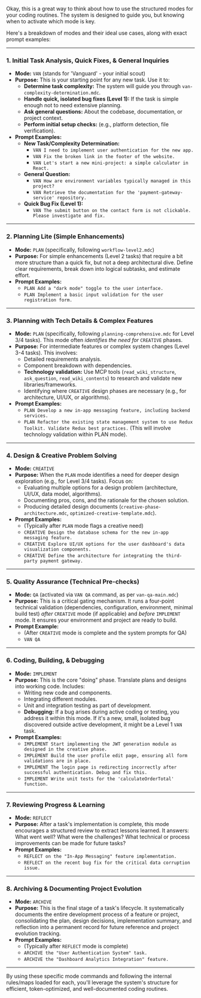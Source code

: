 Okay, this is a great way to think about how to use the structured modes for your coding routines. The system is designed to guide you, but knowing when to activate which mode is key.

Here's a breakdown of modes and their ideal use cases, along with exact prompt examples:

---

### **1. Initial Task Analysis, Quick Fixes, & General Inquiries**

*   **Mode:** `VAN` (stands for 'Vanguard' - your initial scout)
*   **Purpose:** This is your starting point for any new task. Use it to:
    *   **Determine task complexity:** The system will guide you through `van-complexity-determination.mdc`.
    *   **Handle quick, isolated bug fixes (Level 1):** If the task is simple enough not to need extensive planning.
    *   **Ask general questions:** About the codebase, documentation, or project context.
    *   **Perform initial setup checks:** (e.g., platform detection, file verification).
*   **Prompt Examples:**
    *   **New Task/Complexity Determination:**
        *   `VAN I need to implement user authentication for the new app.`
        *   `VAN Fix the broken link in the footer of the website.`
        *   `VAN Let's start a new mini-project: a simple calculator in React.`
    *   **General Question:**
        *   `VAN How are environment variables typically managed in this project?`
        *   `VAN Retrieve the documentation for the 'payment-gateway-service' repository.`
    *   **Quick Bug Fix (Level 1):**
        *   `VAN The submit button on the contact form is not clickable. Please investigate and fix.`

---

### **2. Planning Lite (Simple Enhancements)**

*   **Mode:** `PLAN` (specifically, following `workflow-level2.mdc`)
*   **Purpose:** For simple enhancements (Level 2 tasks) that require a bit more structure than a quick fix, but not a deep architectural dive. Define clear requirements, break down into logical subtasks, and estimate effort.
*   **Prompt Examples:**
    *   `PLAN Add a "dark mode" toggle to the user interface.`
    *   `PLAN Implement a basic input validation for the user registration form.`

---

### **3. Planning with Tech Details & Complex Features**

*   **Mode:** `PLAN` (specifically, following `planning-comprehensive.mdc` for Level 3/4 tasks). This mode often *identifies the need for* `CREATIVE` phases.
*   **Purpose:** For intermediate features or complex system changes (Level 3-4 tasks). This involves:
    *   Detailed requirements analysis.
    *   Component breakdown with dependencies.
    *   **Technology validation:** Use MCP tools (`read_wiki_structure`, `ask_question`, `read_wiki_contents`) to research and validate new libraries/frameworks.
    *   Identifying where `CREATIVE` design phases are necessary (e.g., for architecture, UI/UX, or algorithms).
*   **Prompt Examples:**
    *   `PLAN Develop a new in-app messaging feature, including backend services.`
    *   `PLAN Refactor the existing state management system to use Redux Toolkit. Validate Redux best practices.` (This will involve technology validation within PLAN mode).

---

### **4. Design & Creative Problem Solving**

*   **Mode:** `CREATIVE`
*   **Purpose:** When the `PLAN` mode identifies a need for deeper design exploration (e.g., for Level 3/4 tasks). Focus on:
    *   Evaluating multiple options for a design problem (architecture, UI/UX, data model, algorithms).
    *   Documenting pros, cons, and the rationale for the chosen solution.
    *   Producing detailed design documents (`creative-phase-architecture.mdc`, `optimized-creative-template.mdc`).
*   **Prompt Examples:**
    *   (Typically after `PLAN` mode flags a creative need)
    *   `CREATIVE Design the database schema for the new in-app messaging feature.`
    *   `CREATIVE Explore UI/UX options for the user dashboard's data visualization components.`
    *   `CREATIVE Define the architecture for integrating the third-party payment gateway.`

---

### **5. Quality Assurance (Technical Pre-checks)**

*   **Mode:** `QA` (activated via `VAN QA` command, as per `van-qa-main.mdc`)
*   **Purpose:** This is a critical gating mechanism. It runs a four-point technical validation (dependencies, configuration, environment, minimal build test) *after* `CREATIVE` mode (if applicable) and *before* `IMPLEMENT` mode. It ensures your environment and project are ready to build.
*   **Prompt Example:**
    *   (After `CREATIVE` mode is complete and the system prompts for QA)
    *   `VAN QA`

---

### **6. Coding, Building, & Debugging**

*   **Mode:** `IMPLEMENT`
*   **Purpose:** This is the core "doing" phase. Translate plans and designs into working code. Includes:
    *   Writing new code and components.
    *   Integrating different modules.
    *   Unit and integration testing as part of development.
    *   **Debugging:** If a bug arises during active coding or testing, you address it within this mode. If it's a new, small, isolated bug discovered outside active development, it might be a Level 1 `VAN` task.
*   **Prompt Examples:**
    *   `IMPLEMENT Start implementing the JWT generation module as designed in the creative phase.`
    *   `IMPLEMENT Build the user profile edit page, ensuring all form validations are in place.`
    *   `IMPLEMENT The login page is redirecting incorrectly after successful authentication. Debug and fix this.`
    *   `IMPLEMENT Write unit tests for the 'calculateOrderTotal' function.`

---

### **7. Reviewing Progress & Learning**

*   **Mode:** `REFLECT`
*   **Purpose:** After a task's implementation is complete, this mode encourages a structured review to extract lessons learned. It answers: What went well? What were the challenges? What technical or process improvements can be made for future tasks?
*   **Prompt Examples:**
    *   `REFLECT on the "In-App Messaging" feature implementation.`
    *   `REFLECT on the recent bug fix for the critical data corruption issue.`

---

### **8. Archiving & Documenting Project Evolution**

*   **Mode:** `ARCHIVE`
*   **Purpose:** This is the final stage of a task's lifecycle. It systematically documents the entire development process of a feature or project, consolidating the plan, design decisions, implementation summary, and reflection into a permanent record for future reference and project evolution tracking.
*   **Prompt Examples:**
    *   (Typically after `REFLECT` mode is complete)
    *   `ARCHIVE the "User Authentication System" task.`
    *   `ARCHIVE the "Dashboard Analytics Integration" feature.`

---

By using these specific mode commands and following the internal rules/maps loaded for each, you'll leverage the system's structure for efficient, token-optimized, and well-documented coding routines.